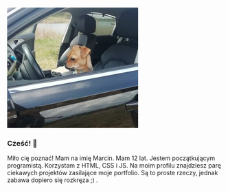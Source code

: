 ![](mydog.jpg)
### Cześć! 👋

Miło cię poznać! Mam na imię Marcin. Mam 12 lat. Jestem początkującym programistą. Korzystam z HTML, CSS i JS. 
Na moim profilu znajdziesz parę ciekawych projektów zasilające moje portfolio. 
Są to proste rzeczy, jednak zabawa dopiero się rozkręza ;) .
